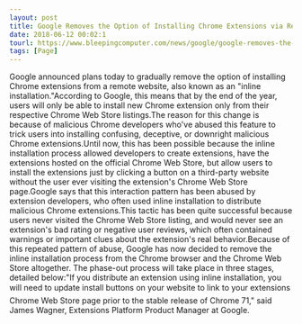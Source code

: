 ```yaml
---
layout: post
title: Google Removes the Option of Installing Chrome Extensions via Remote Sites
date: 2018-06-12 00:02:1
tourl: https://www.bleepingcomputer.com/news/google/google-removes-the-option-of-installing-chrome-extensions-via-remote-sites/
tags: [Page]
---
```

Google announced plans today to gradually remove the option of installing Chrome extensions from a remote website, also known as an "inline installation."According to Google, this means that by the end of the year, users will only be able to install new Chrome extension only from their respective Chrome Web Store listings.The reason for this change is because of malicious Chrome developers who've abused this feature to trick users into installing confusing, deceptive, or downright malicious Chrome extensions.Until now, this has been possible because the inline installation process allowed developers to create extensions, have the extensions hosted on the official Chrome Web Store, but allow users to install the extensions just by clicking a button on a third-party website without the user ever visiting the extension's Chrome Web Store page.Google says that this interaction pattern has been abused by extension developers, who often used inline installation to distribute malicious Chrome extensions.This tactic has been quite successful because users never visited the Chrome Web Store listing, and would never see an extension's bad rating or negative user reviews, which often contained warnings or important clues about the extension's real behavior.Because of this repeated pattern of abuse, Google has now decided to remove the inline installation process from the Chrome browser and the Chrome Web Store altogether. The phase-out process will take place in three stages, detailed below:"If you distribute an extension using inline installation, you will need to update install buttons on your website to link to your extensions Chrome Web Store page prior to the stable release of Chrome 71," said James Wagner, Extensions Platform Product Manager at Google.